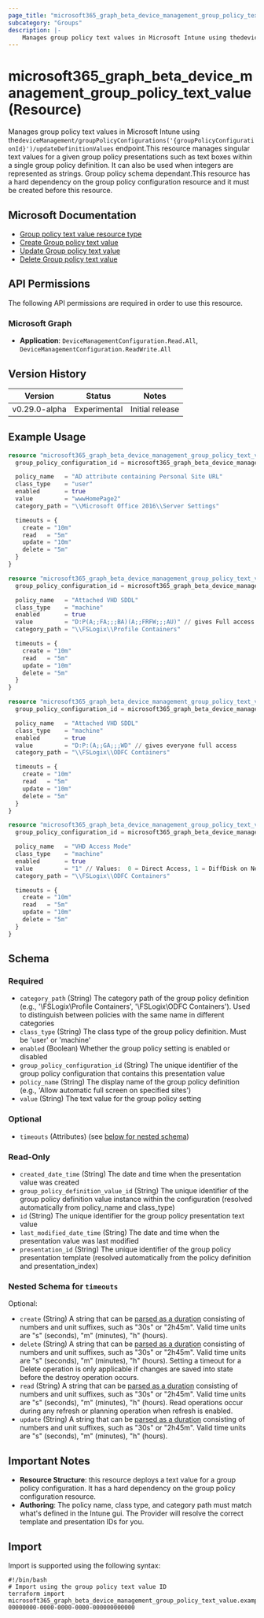```yaml
---
page_title: "microsoft365_graph_beta_device_management_group_policy_text_value Resource - terraform-provider-microsoft365"
subcategory: "Groups"
description: |-
    Manages group policy text values in Microsoft Intune using thedeviceManagement/groupPolicyConfigurations('{groupPolicyConfigurationId}')/updateDefinitionValues endpoint.This resource manages singular text values for a given group policy presentations such as text boxes within a single group policy definition. It can also be used when integers are represented as strings. Group policy schema dependant.This resource has a hard dependency on the group policy configuration resource and it must be created before this resource.
---
```


# microsoft365_graph_beta_device_management_group_policy_text_value (Resource)

Manages group policy text values in Microsoft Intune using the`deviceManagement/groupPolicyConfigurations('{groupPolicyConfigurationId}')/updateDefinitionValues` endpoint.This resource manages singular text values for a given group policy presentations such as text boxes within a single group policy definition. It can also be used when integers are represented as strings. Group policy schema dependant.This resource has a hard dependency on the group policy configuration resource and it must be created before this resource.

## Microsoft Documentation

- [Group policy text value resource type](https://learn.microsoft.com/en-us/graph/api/resources/intune-grouppolicy-grouppolicypresentationvaluetext?view=graph-rest-beta)
- [Create Group policy text value](https://learn.microsoft.com/en-us/graph/api/intune-grouppolicy-grouppolicypresentationvaluetext-create?view=graph-rest-beta)
- [Update Group policy text value](https://learn.microsoft.com/en-us/graph/api/intune-grouppolicy-grouppolicypresentationvaluetext-update?view=graph-rest-beta)
- [Delete Group policy text value](https://learn.microsoft.com/en-us/graph/api/intune-grouppolicy-grouppolicypresentationvaluetext-delete?view=graph-rest-beta)

## API Permissions

The following API permissions are required in order to use this resource.

### Microsoft Graph

- **Application**: `DeviceManagementConfiguration.Read.All`, `DeviceManagementConfiguration.ReadWrite.All`

## Version History

| Version | Status | Notes |
|---------|--------|-------|
| v0.29.0-alpha | Experimental | Initial release |

## Example Usage

```terraform
resource "microsoft365_graph_beta_device_management_group_policy_text_value" "site_url" {
  group_policy_configuration_id = microsoft365_graph_beta_device_management_group_policy_configuration.example_with_assignments.id

  policy_name   = "AD attribute containing Personal Site URL"
  class_type    = "user"
  enabled       = true
  value         = "wwwHomePage2"
  category_path = "\\Microsoft Office 2016\\Server Settings"

  timeouts = {
    create = "10m"
    read   = "5m"
    update = "10m"
    delete = "5m"
  }
}

resource "microsoft365_graph_beta_device_management_group_policy_text_value" "vhd_sddl_fslogix_profile_containers" {
  group_policy_configuration_id = microsoft365_graph_beta_device_management_group_policy_configuration.example_with_assignments.id

  policy_name   = "Attached VHD SDDL"
  class_type    = "machine"
  enabled       = true
  value         = "D:P(A;;FA;;;BA)(A;;FRFW;;;AU)" // gives Full access for admins, read/write for authenticated users
  category_path = "\\FSLogix\\Profile Containers"

  timeouts = {
    create = "10m"
    read   = "5m"
    update = "10m"
    delete = "5m"
  }
}

resource "microsoft365_graph_beta_device_management_group_policy_text_value" "vhd_sddl_fslogix_odfc_containers" {
  group_policy_configuration_id = microsoft365_graph_beta_device_management_group_policy_configuration.example_with_assignments.id

  policy_name   = "Attached VHD SDDL"
  class_type    = "machine"
  enabled       = true
  value         = "D:P:(A;;GA;;;WD" // gives everyone full access
  category_path = "\\FSLogix\\ODFC Containers"

  timeouts = {
    create = "10m"
    read   = "5m"
    update = "10m"
    delete = "5m"
  }
}

resource "microsoft365_graph_beta_device_management_group_policy_text_value" "vhd_access_mode_fslogix_odfc_containers" {
  group_policy_configuration_id = microsoft365_graph_beta_device_management_group_policy_configuration.example_with_assignments.id

  policy_name   = "VHD Access Mode"
  class_type    = "machine"
  enabled       = true
  value         = "1" // Values:  0 = Direct Access, 1 = DiffDisk on Network, 2 = Local DiffDisk, 3 = Unique Disk per Session
  category_path = "\\FSLogix\\ODFC Containers"

  timeouts = {
    create = "10m"
    read   = "5m"
    update = "10m"
    delete = "5m"
  }
}
```

<!-- schema generated by tfplugindocs -->
## Schema

### Required

- `category_path` (String) The category path of the group policy definition (e.g., '\FSLogix\Profile Containers', '\FSLogix\ODFC Containers'). Used to distinguish between policies with the same name in different categories
- `class_type` (String) The class type of the group policy definition. Must be 'user' or 'machine'
- `enabled` (Boolean) Whether the group policy setting is enabled or disabled
- `group_policy_configuration_id` (String) The unique identifier of the group policy configuration that contains this presentation value
- `policy_name` (String) The display name of the group policy definition (e.g., 'Allow automatic full screen on specified sites')
- `value` (String) The text value for the group policy setting

### Optional

- `timeouts` (Attributes) (see [below for nested schema](#nestedatt--timeouts))

### Read-Only

- `created_date_time` (String) The date and time when the presentation value was created
- `group_policy_definition_value_id` (String) The unique identifier of the group policy definition value instance within the configuration (resolved automatically from policy_name and class_type)
- `id` (String) The unique identifier for the group policy presentation text value
- `last_modified_date_time` (String) The date and time when the presentation value was last modified
- `presentation_id` (String) The unique identifier of the group policy presentation template (resolved automatically from the policy definition and presentation_index)

<a id="nestedatt--timeouts"></a>
### Nested Schema for `timeouts`

Optional:

- `create` (String) A string that can be [parsed as a duration](https://pkg.go.dev/time#ParseDuration) consisting of numbers and unit suffixes, such as "30s" or "2h45m". Valid time units are "s" (seconds), "m" (minutes), "h" (hours).
- `delete` (String) A string that can be [parsed as a duration](https://pkg.go.dev/time#ParseDuration) consisting of numbers and unit suffixes, such as "30s" or "2h45m". Valid time units are "s" (seconds), "m" (minutes), "h" (hours). Setting a timeout for a Delete operation is only applicable if changes are saved into state before the destroy operation occurs.
- `read` (String) A string that can be [parsed as a duration](https://pkg.go.dev/time#ParseDuration) consisting of numbers and unit suffixes, such as "30s" or "2h45m". Valid time units are "s" (seconds), "m" (minutes), "h" (hours). Read operations occur during any refresh or planning operation when refresh is enabled.
- `update` (String) A string that can be [parsed as a duration](https://pkg.go.dev/time#ParseDuration) consisting of numbers and unit suffixes, such as "30s" or "2h45m". Valid time units are "s" (seconds), "m" (minutes), "h" (hours).

## Important Notes

- **Resource Structure**: this resource deploys a text value for a group policy configuration. 
It has a hard dependency on the group policy configuration resource.
- **Authoring**: The policy name, class type, and category path must match what's defined in the Intune gui. The Provider
will resolve the correct template and presentation IDs for you.

## Import

Import is supported using the following syntax:

```shell
#!/bin/bash
# Import using the group policy text value ID
terraform import microsoft365_graph_beta_device_management_group_policy_text_value.example 00000000-0000-0000-0000-000000000000
``` 
